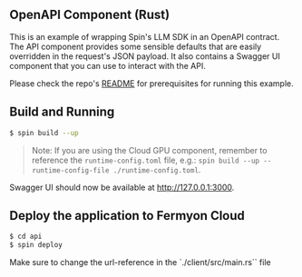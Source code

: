 ## OpenAPI Component (Rust)

This is an example of wrapping Spin's LLM SDK in an OpenAPI contract. The API component provides some sensible defaults that are easily overridden in the request's JSON payload. It also contains a Swagger UI component that you can use to interact with the API.

Please check the repo's [README](../README.md#prerequisites) for prerequisites for running this example.

## Build and Running 

```bash
$ spin build --up
```

> Note: If you are using the Cloud GPU component, remember to reference the `runtime-config.toml` file, e.g.: `spin build --up --runtime-config-file ./runtime-config.toml`.

Swagger UI should now be available at http://127.0.0.1:3000.

## Deploy the application to Fermyon Cloud

```bash
$ cd api
$ spin deploy
```

Make sure to change the url-reference in the `./client/src/main.rs`` file
